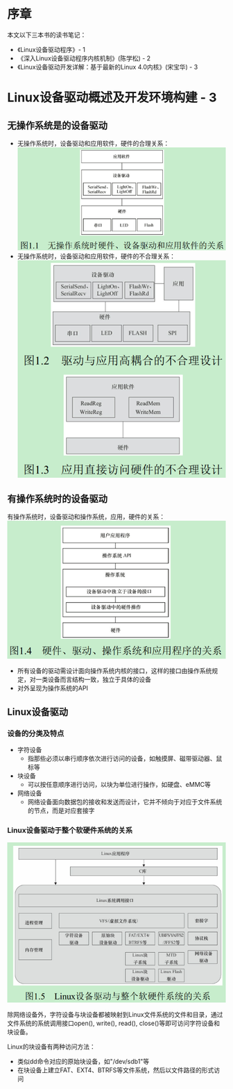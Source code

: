 # 序章
本文以下三本书的读书笔记：
* 《Linux设备驱动程序》- 1
* 《深入Linux设备驱动程序内核机制》(陈学松) - 2
* 《Linux设备驱动开发详解：基于最新的Linux 4.0内核》(宋宝华) - 3

# Linux设备驱动概述及开发环境构建 - 3
## 无操作系统是的设备驱动
* 无操作系统时，设备驱动和应用软件，硬件的合理关系：<br>
   ![driver_no_os](./pictures/driver_no_os.png)
* 无操作系统时，设备驱动和应用软件，硬件的不合理关系：<br>
   ![driver_no_os_incorrect](./pictures/driver_no_os_incorrect.png)

## 有操作系统时的设备驱动
有操作系统时，设备驱动和操作系统，应用，硬件的关系：<br>
![driver_and_os](./pictures/driver_and_os.png)
* 所有设备的驱动需设计面向操作系统内核的接口，这样的接口由操作系统规定，对一类设备而言结构一致，独立于具体的设备
* 对外呈现为操作系统的API

## Linux设备驱动
### 设备的分类及特点
* 字符设备
   * 指那些必须以串行顺序依次进行访问的设备，如触摸屏、磁带驱动器、鼠标等
* 块设备
   * 可以按任意顺序进行访问，以块为单位进行操作，如硬盘、eMMC等
* 网络设备
   * 网络设备面向数据包的接收和发送而设计，它并不倾向于对应于文件系统的节点，而是对应套接字

### Linux设备驱动于整个软硬件系统的关系
![driver_and_linux](./pictures/driver_and_linux.png)

除网络设备外，字符设备与块设备都被映射到Linux文件系统的文件和目录，通过文件系统的系统调用接口open(), write(), read(), close()等即可访问字符设备和块设备。

Linux的块设备有两种访问方法：
* 类似dd命令对应的原始块设备，如"/dev/sdb1"等
* 在块设备上建立FAT、EXT4、BTRFS等文件系统，然后以文件路径的形式访问